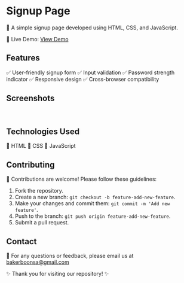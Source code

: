 # Signup Page

📝 A simple signup page developed using HTML, CSS, and JavaScript.

🔗 Live Demo: [View Demo](https://www.example.com)

## Features

✅ User-friendly signup form
✅ Input validation
✅ Password strength indicator
✅ Responsive design
✅ Cross-browser compatibility

## Screenshots

  <img src="![Alt text](<img/Screenshot from 2024-01-25 14-22-41.png>)" alt="">

## Technologies Used

🚀 HTML
🚀 CSS
🚀 JavaScript



## Contributing

🤝 Contributions are welcome! Please follow these guidelines:

1. Fork the repository.
2. Create a new branch: `git checkout -b feature-add-new-feature`.
3. Make your changes and commit them: `git commit -m 'Add new feature'`.
4. Push to the branch: `git push origin feature-add-new-feature`.
5. Submit a pull request.




## Contact

📧 For any questions or feedback, please email us at bakerboonsa@gmail.com

✨ Thank you for visiting our repository! ✨